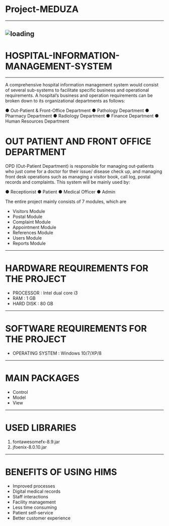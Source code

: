 # Project-MEDUZA
--------------------------------------------------------------------------------------------------------------------------------------------------------------------------------
![loading](https://user-images.githubusercontent.com/73226611/103294667-27247980-49a7-11eb-8b64-2d43f1063e12.jpg)
--------------------------------------------------------------------------------------------------------------------------------------------------------------------------------
# HOSPITAL-INFORMATION-MANAGEMENT-SYSTEM
--------------------------------------------------------------------------------------------------------------------------------------------------------------------------------
A comprehensive hospital information management system would consist of several sub-systems to facilitate specific business and operational requirements. A hospital’s business and operation requirements can be broken down to its organizational departments as follows:

● Out-Patient & Front-Office Department
● Pathology Department
● Pharmacy Department
● Radiology Department
● Finance Department
● Human Resources Department

# OUT PATIENT AND FRONT OFFICE DEPARTMENT

OPD (Out-Patient Department) is responsible for managing out-patients who just come for a doctor for their issue/ disease check up, and managing front desk operations such as managing a visitor book, call log, postal records and complaints.
This system will be mainly used by:

● Receptionist
● Patient
● Medical Officer
● Admin

The entire project mainly consists of 7 modules, which are
* Visitors Module
* Postal Module
* Complaint Module
* Appointment Module
* References Module
* Users Module
* Reports Module

--------------------------------------------------------------------------------------------------------------------------------------------------------------------------------
# HARDWARE REQUIREMENTS FOR THE PROJECT
* PROCESSOR : Intel dual core i3
* RAM       : 1 GB
* HARD DISK : 80 GB
--------------------------------------------------------------------------------------------------------------------------------------------------------------------------------
# SOFTWARE REQUIREMENTS FOR THE PROJECT
* OPERATING SYSTEM : Windows 10/7/XP/8
--------------------------------------------------------------------------------------------------------------------------------------------------------------------------------
# MAIN PACKAGES
* Control
* Model
* View
---------------------------------------------------------------------------------------------------------------------------------------------------------------------------------
# USED LIBRARIES
1. fontawesomefx-8.9.jar
2. jfoenix-8.0.10.jar
---------------------------------------------------------------------------------------------------------------------------------------------------------------------------------
# BENEFITS OF USING HIMS
* Improved processes
* Digital medical records
* Staff interactions
* Facility management
* Less time consuming
* Patient self-service
* Better customer experience 
